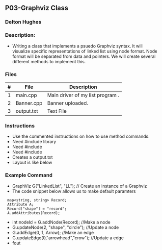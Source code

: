 ## P03-Graphviz Class
### Delton Hughes
### Description:

- Writing a class that implements a psuedo Graphviz syntax. It will
visualize specific representations of linked list using node format.
Node format will be separated from data and pointers. We will create
several different methods to implement this. 



### Files

|   #   | File      | Description                      |
| :---: | --------- | -------------------------------- |
|   1   | main.cpp  | Main driver of my list program . |
|   2   | Banner.cpp| Banner uploaded.                 |                  
|   3   | output.txt| Text File                        |
### Instructions

- Use the commented instructions on how to use method commands.
- Need #include <ofstream> library
- Need #include <map>
- Need #include <vector>
- Creates a output.txt 
- Layout is like below

### Example Command
- GraphViz G("LinkedList", "LL");  // Create an instance of a Graphviz
- The code snippet below allows us to make default paramters
```
 map<string, string> Record;
 Attribute A;
 Record["shape"] = "record"; 
 A.addAttributes(Record);
```
- int nodeId = G.addNode(Record);     //Make a node 
- G.updateNode(2, "shape", "circle"); //Update a node
- G.addEdge(0, 1, Arrow);             //Make an edge
- G.updateEdge(0,"arrowhead","crow"); //Update a edge
- fout 
